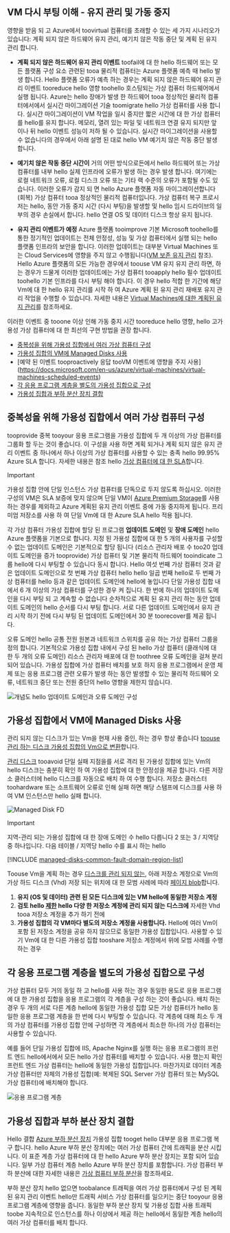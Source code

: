 ## <a name="understand-vm-reboots---maintenance-vs-downtime"></a>VM 다시 부팅 이해 - 유지 관리 및 가동 중지
영향을 받음 되 고 Azure에서 toovirtual 컴퓨터를 초래할 수 있는 세 가지 시나리오가 있습니다: 계획 되지 않은 하드웨어 유지 관리, 예기치 않은 작동 중단 및 계획 된 유지 관리 합니다.

* **계획 되지 않은 하드웨어 유지 관리 이벤트** toofail에 대 한 hello 하드웨어 또는 모든 플랫폼 구성 요소 관련된 tooa 물리적 컴퓨터는 Azure 플랫폼 예측 때 hello 발생 합니다. Hello 플랫폼 오류가 예측 하는 경우는 계획 되지 않은 하드웨어 유지 관리 이벤트 tooreduce hello 영향 toohello 호스팅되는 가상 컴퓨터 하드웨어에서 실행 됩니다. Azure는 hello 장애가 발생 한 하드웨어 tooa 정상적인 물리적 컴퓨터에서에서 실시간 마이그레이션 기술 toomigrate hello 가상 컴퓨터를 사용 합니다. 실시간 마이그레이션이 VM 작업을 일시 중지만 짧은 시간에 대 한 가상 컴퓨터를 hello를 유지 합니다. 메모리, 열려 있는 파일 및 네트워크 연결 유지 되지만 앞 이나 뒤 hello 이벤트 성능이 저하 될 수 있습니다. 실시간 마이그레이션을 사용할 수 없습니다의 경우에서 아래 설명 된 대로 hello VM 예기치 않은 작동 중단 발생 합니다.


* **예기치 않은 작동 중단 시간이** 거의 어떤 방식으로든에서 hello 하드웨어 또는 가상 컴퓨터를 내부 hello 실제 인프라에 오류가 발생 하는 경우 발생 합니다. 여기에는 로컬 네트워크 오류, 로컬 디스크 오류 또는 기타 랙 수준의 오류가 포함될 수도 있습니다. 이러한 오류가 감지 되 면 hello Azure 플랫폼 자동 마이그레이션합니다 (회복) 가상 컴퓨터 tooa 정상적인 물리적 컴퓨터입니다. 가상 컴퓨터 복구 프로시저는 hello, 동안 가동 중지 시간 (다시 부팅)을 발생할 및 hello 임시 드라이브의 일부의 경우 손실에서 합니다. hello 연결 OS 및 데이터 디스크 항상 유지 됩니다. 

* **유지 관리 이벤트가 예정** Azure 플랫폼 tooimprove 기본 Microsoft toohello를 통한 정기적인 업데이트는 전체 안정성, 성능 및 가상 컴퓨터에서 실행 되는 hello 플랫폼 인프라의 보안을 합니다. 이러한 업데이트는 대부분 Virtual Machines 또는 Cloud Services에 영향을 주지 않고 수행됩니다([VM 보존 유지 관리](https://docs.microsoft.com/en-us/azure/virtual-machines/windows/preserving-maintenance) 참조). Hello Azure 플랫폼의 모든 가능한 경우에서 toouse VM 유지 유지 관리 하면, 하는 경우가 드물게 이러한 업데이트에는 가상 컴퓨터 tooapply hello 필수 업데이트 toohello 기본 인프라를 다시 부팅 해야 합니다. 이 경우 hello 적합 한 기간에 해당 Vm에 대 한 hello 유지 관리를 시작 하 여 Azure 계획 된 유지 관리 재배포 유지 관리 작업을 수행할 수 있습니다. 자세한 내용은 [Virtual Machines에 대한 계획된 유지 관리](https://docs.microsoft.com/en-us/azure/virtual-machines/windows/planned-maintenance/)를 참조하세요.


이러한 이벤트 중 tooone 이상 인해 가동 중지 시간 tooreduce hello 영향, hello 고가용성 가상 컴퓨터에 대 한 최선의 구현 방법을 권장 합니다.

* [중복성을 위해 가용성 집합에서 여러 가상 컴퓨터 구성]
* [가용성 집합의 VM에 Managed Disks 사용]
* [예약 된 이벤트 tooproactively 응답 tooVM 이벤트에 영향을 주지 사용] (https://docs.microsoft.com/en-us/azure/virtual-machines/virtual-machines-scheduled-events)
* [각 응용 프로그램 계층을 별도의 가용성 집합으로 구성]
* [가용성 집합과 부하 분산 장치 결합]

## <a name="configure-multiple-virtual-machines-in-an-availability-set-for-redundancy"></a>중복성을 위해 가용성 집합에서 여러 가상 컴퓨터 구성
tooprovide 중복 tooyour 응용 프로그램을 가용성 집합에 두 개 이상의 가상 컴퓨터를 그룹화 할 두는 것이 좋습니다. 이 구성을 사용 하면 계획 되거나 계획 되지 않은 유지 관리 이벤트 중 하나에서 하나 이상의 가상 컴퓨터를 사용할 수 있는 충족 hello 99.95% Azure SLA 합니다. 자세한 내용은 참조 hello [가상 컴퓨터에 대 한 SLA](https://azure.microsoft.com/support/legal/sla/virtual-machines/)합니다.

> [!IMPORTANT]
> 가용성 집합 안에 단일 인스턴스 가상 컴퓨터를 단독으로 두지 않도록 하십시오. 이러한 구성의 VM은 SLA 보증에 맞지 않으며 단일 VM이 [Azure Premium Storage](../articles/storage/common/storage-premium-storage.md)를 사용하는 경우를 제외하고 Azure 계획된 유지 관리 이벤트 중에 가동 중지하게 됩니다. 프리미엄 저장소를 사용 하 여 단일 Vm에 대 한 Azure SLA hello 적용 됩니다.

각 가상 컴퓨터 가용성 집합에 할당 된 프로그램 **업데이트 도메인** 및 **장애 도메인** hello Azure 플랫폼을 기본으로 합니다. 지정 된 가용성 집합에 대 한 5 개의 사용자를 구성할 수 없는 업데이트 도메인은 기본적으로 할당 됩니다 (리소스 관리자 배포 수 too20 업데이트 도메인을 증가 tooprovide) 가상 컴퓨터 및 기본 물리적 하드웨어 tooindicate 그룹 hello에 다시 부팅할 수 있습니다 동시 합니다. Hello 여섯 번째 가상 컴퓨터 것과 같은 업데이트 도메인으로 첫 번째 가상 컴퓨터 hello hello 일곱 번째 hello로 두 번째 가상 컴퓨터를 hello 등과 같은 업데이트 도메인에 hello에 놓입니다 단일 가용성 집합 내에서 6 개 이상의 가상 컴퓨터를 구성한 경우 켜 집니다. 한 번에 하나의 업데이트 도메인을 다시 부팅 되 고 계속할 수 없습니다 순차적으로 계획 된 유지 관리 하는 동안 업데이트 도메인의 hello 순서를 다시 부팅 합니다. 서로 다른 업데이트 도메인에서 유지 관리 시작 하기 전에 다시 부팅 된 업데이트 도메인에서 30 분 toorecover를 제공 됩니다.

오류 도메인 hello 공통 전원 원본과 네트워크 스위치를 공유 하는 가상 컴퓨터 그룹을 정의 합니다. 기본적으로 가용성 집합 내에서 구성 된 hello 가상 컴퓨터 (클래식에 대 한 두 개의 오류 도메인) 리소스 관리자 배포에 대 한 toothree 오류 도메인을 걸쳐 분리 되어 있습니다. 가용성 집합에 가상 컴퓨터 배치를 보호 하지 응용 프로그램에서 운영 체제 또는 응용 프로그램 관련 오류가 발생 하는 동안 발생할 수 있는 물리적 하드웨어 오류, 네트워크 중단 또는 전원 중단의 hello 영향을 제한지 않습니다.

<!--Image reference-->
   ![개념도 hello 업데이트 도메인과 오류 도메인 구성](./media/virtual-machines-common-manage-availability/ud-fd-configuration.png)

## <a name="use-managed-disks-for-vms-in-an-availability-set"></a>가용성 집합에서 VM에 Managed Disks 사용
관리 되지 않는 디스크가 있는 Vm을 현재 사용 중인, 하는 경우 항상 좋습니다 [toouse 관리 하는 디스크 가용성 집합의 Vm으로 변환](../articles/virtual-machines/windows/convert-unmanaged-to-managed-disks.md)합니다.

[관리 디스크](../articles/virtual-machines/windows/managed-disks-overview.md) tooavoid 단일 실패 지점을를 서로 격리 된 가용성 집합에 있는 Vm의 hello 디스크는 충분히 확인 하 여 가용성 집합에 대 한 안정성을 제공 합니다. 다른 저장소 클러스터에 hello 디스크를 자동으로 배치 하 여 수행 합니다. 저장소 클러스터 toohardware 또는 소프트웨어 오류로 인해 실패 하면 해당 스탬프에 디스크를 사용 하 여 VM 인스턴스만 hello 실패 합니다.

![Managed Disk FD](./media/virtual-machines-common-manage-availability/md-fd.png)

> [!IMPORTANT]
> 지역-관리 되는 가용성 집합에 대 한 장애 도메인 수 hello 다릅니다 2 또는 3 / 지역당 중 하나입니다. 다음 테이블 / 지역당 hello 수를 표시 하는 hello

[!INCLUDE [managed-disks-common-fault-domain-region-list](managed-disks-common-fault-domain-region-list.md)]

Toouse Vm을 계획 하는 경우 [디스크를 관리 되지 않는](../articles/virtual-machines/windows/about-disks-and-vhds.md#types-of-disks), 아래 저장소 계정으로 Vm의 가상 하드 디스크 (Vhd) 저장 되는 위치에 대 한 모범 사례에 따라 [페이지 blob](https://docs.microsoft.com/rest/api/storageservices/Understanding-Block-Blobs--Append-Blobs--and-Page-Blobs#about-page-blobs)합니다.

1. **유지 (OS 및 데이터) 관련 된 모든 디스크에 있는 VM hello에 동일한 저장소 계정**
2. **검토 hello [제한](../articles/storage/common/storage-scalability-targets.md) hello 다양 한 저장소 계정에 관리 되지 않는 디스크에** 자세한 Vhd tooa 저장소 계정을 추가 하기 전에
3. **가용성 집합의 각 VM마다 별도의 저장소 계정을 사용합니다.** Hello에 여러 Vm이 포함 된 저장소 계정을 공유 하지 않으므로 동일한 가용성 집합입니다. 사용할 수 있기 Vm에 대 한 다른 가용성 집합 tooshare 저장소 계정에서 위에 모범 사례를 수행 하는 경우

## <a name="configure-each-application-tier-into-separate-availability-sets"></a>각 응용 프로그램 계층을 별도의 가용성 집합으로 구성
가상 컴퓨터 모두 거의 동일 하 고 hello를 사용 하는 경우 동일한 용도로 응용 프로그램에 대 한 가용성 집합을 응용 프로그램의 각 계층을 구성 하는 것이 좋습니다.  배치 하는 경우 두 개의 서로 다른 계층 hello에 동일한 가용성 집합 모든 가상 컴퓨터가 hello 동일한 응용 프로그램 계층을 한 번에 다시 부팅할 수 있습니다. 각 계층에 대해 최소 두 개의 가상 컴퓨터를 가용성 집합 안에 구성하면 각 계층에서 최소한 하나의 가상 컴퓨터는 사용할 수 있습니다.

예를 들어 단일 가용성 집합에 IIS, Apache Nginx를 실행 하는 응용 프로그램의 프런트 엔드 hello에서에서 모든 hello 가상 컴퓨터를 배치할 수 있습니다. 사용 했는지 확인 프런트 엔드 가상 컴퓨터는 hello에 동일한 가용성 집합입니다. 마찬가지로 데이터 계층 가상 컴퓨터만 자체의 가용성 집합(예: 복제된 SQL Server 가상 컴퓨터 또는 MySQL 가상 컴퓨터)에 배치해야 합니다.

<!--Image reference-->
   ![응용 프로그램 계층](./media/virtual-machines-common-manage-availability/application-tiers.png)

## <a name="combine-a-load-balancer-with-availability-sets"></a>가용성 집합과 부하 분산 장치 결합
Hello 결합 [Azure 부하 분산 장치](../articles/load-balancer/load-balancer-overview.md) 가용성 집합 tooget hello 대부분 응용 프로그램 복구 합니다. hello Azure 부하 분산 장치에는 여러 가상 컴퓨터 간에 트래픽을 분산 시킵니다. 이 표준 계층 가상 컴퓨터에 대 한 hello Azure 부하 분산 장치는 포함 되어 있습니다. 일부 가상 컴퓨터 계층 hello Azure 부하 분산 장치를 포함합니다. 가상 컴퓨터 부하 분산에 대한 자세한 내용은 [가상 컴퓨터 부하 분산](../articles/virtual-machines/virtual-machines-linux-load-balance.md)을 참조하세요.

부하 분산 장치 hello 없으면 toobalance 트래픽을 여러 가상 컴퓨터에서 구성 된 계획 된 유지 관리 이벤트 hello만 트래픽 서비스 가상 컴퓨터를 일으키는 중단 tooyour 응용 프로그램 계층에 영향을 줍니다. 동일한 부하 분산 장치 및 가용성 집합 사용 트래픽 toobe 지속적으로 인스턴스를 하나 이상에서 제공 하는 hello에서 동일한 계층 hello의 여러 가상 컴퓨터를 배치 합니다.


<!-- Link references -->
[중복성을 위해 가용성 집합에서 여러 가상 컴퓨터 구성]: #configure-multiple-virtual-machines-in-an-availability-set-for-redundancy
[각 응용 프로그램 계층을 별도의 가용성 집합으로 구성]: #configure-each-application-tier-into-separate-availability-sets
[가용성 집합과 부하 분산 장치 결합]: #combine-a-load-balancer-with-availability-sets
[Avoid single instance virtual machines in availability sets]: #avoid-single-instance-virtual-machines-in-availability-sets
[가용성 집합의 VM에 Managed Disks 사용]: #use-managed-disks-for-vms-in-an-availability-set

